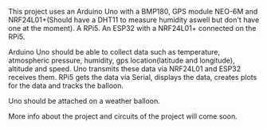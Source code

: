 This project uses an Arduino Uno with a BMP180, GPS module NEO-6M and NRF24L01+(Should have a DHT11 to measure humidity aswell but don't have one at the moment). A RPi5. An ESP32 with a NRF24L01+ connected on the RPi5.

Arduino Uno should be able to collect data such as temperature, atmospheric pressure, humidity, gps location(latitude and longitude), altitude and speed. Uno transmits these data via NRF24L01 and ESP32 receives them. RPi5 gets the data via Serial, displays the data, 
creates plots for the data and tracks the balloon.

Uno should be attached on a weather balloon.

More info about the project and circuits of the project will come soon.
